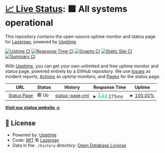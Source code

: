 # [📈 Live Status](https://status.lazerpay.finance): <!--live status--> **🟩 All systems operational**

This repository contains the open-source uptime monitor and status page for [Lazerpay](https://www.lazerpay.finance/), powered by [Upptime](https://github.com/upptime/upptime).

[![Uptime CI](https://github.com/LazerPay-Finance/lazerpay-status/workflows/Uptime%20CI/badge.svg)](https://github.com/LazerPay-Finance/lazerpay-status/actions?query=workflow%3A%22Uptime+CI%22)
[![Response Time CI](https://github.com/LazerPay-Finance/lazerpay-status/workflows/Response%20Time%20CI/badge.svg)](https://github.com/LazerPay-Finance/lazerpay-status/actions?query=workflow%3A%22Response+Time+CI%22)
[![Graphs CI](https://github.com/LazerPay-Finance/lazerpay-status/workflows/Graphs%20CI/badge.svg)](https://github.com/LazerPay-Finance/lazerpay-status/actions?query=workflow%3A%22Graphs+CI%22)
[![Static Site CI](https://github.com/LazerPay-Finance/lazerpay-status/workflows/Static%20Site%20CI/badge.svg)](https://github.com/LazerPay-Finance/lazerpay-status/actions?query=workflow%3A%22Static+Site+CI%22)
[![Summary CI](https://github.com/LazerPay-Finance/lazerpay-status/workflows/Summary%20CI/badge.svg)](https://github.com/LazerPay-Finance/lazerpay-status/actions?query=workflow%3A%22Summary+CI%22)

With [Upptime](https://upptime.js.org), you can get your own unlimited and free uptime monitor and status page, powered entirely by a GitHub repository. We use [Issues](https://github.com/LazerPay-Finance/lazerpay-status/issues) as incident reports, [Actions](https://github.com/LazerPay-Finance/lazerpay-status/actions) as uptime monitors, and [Pages](https://status.lazerpay.finance) for the status page.

<!--start: status pages-->
<!-- This summary is generated by Upptime (https://github.com/upptime/upptime) -->
<!-- Do not edit this manually, your changes will be overwritten -->
<!-- prettier-ignore -->
| URL | Status | History | Response Time | Uptime |
| --- | ------ | ------- | ------------- | ------ |
| <img alt="" src="https://lazerpay.finance/images/favicon.svg" height="13"> [Status Page](https://status.lazerpay.finance) | 🟩 Up | [status-page.yml](https://github.com/LazerpayHQ/lazerpay-status/commits/HEAD/history/status-page.yml) | <details><summary><img alt="Response time graph" src="./graphs/status-page/response-time-week.png" height="20"> 275ms</summary><br><a href="https://status.lazerpay.finance/history/status-page"><img alt="Response time 264" src="https://img.shields.io/endpoint?url=https%3A%2F%2Fraw.githubusercontent.com%2FLazerpayHQ%2Flazerpay-status%2FHEAD%2Fapi%2Fstatus-page%2Fresponse-time.json"></a><br><a href="https://status.lazerpay.finance/history/status-page"><img alt="24-hour response time 118" src="https://img.shields.io/endpoint?url=https%3A%2F%2Fraw.githubusercontent.com%2FLazerpayHQ%2Flazerpay-status%2FHEAD%2Fapi%2Fstatus-page%2Fresponse-time-day.json"></a><br><a href="https://status.lazerpay.finance/history/status-page"><img alt="7-day response time 275" src="https://img.shields.io/endpoint?url=https%3A%2F%2Fraw.githubusercontent.com%2FLazerpayHQ%2Flazerpay-status%2FHEAD%2Fapi%2Fstatus-page%2Fresponse-time-week.json"></a><br><a href="https://status.lazerpay.finance/history/status-page"><img alt="30-day response time 311" src="https://img.shields.io/endpoint?url=https%3A%2F%2Fraw.githubusercontent.com%2FLazerpayHQ%2Flazerpay-status%2FHEAD%2Fapi%2Fstatus-page%2Fresponse-time-month.json"></a><br><a href="https://status.lazerpay.finance/history/status-page"><img alt="1-year response time 264" src="https://img.shields.io/endpoint?url=https%3A%2F%2Fraw.githubusercontent.com%2FLazerpayHQ%2Flazerpay-status%2FHEAD%2Fapi%2Fstatus-page%2Fresponse-time-year.json"></a></details> | <details><summary><a href="https://status.lazerpay.finance/history/status-page">100.00%</a></summary><a href="https://status.lazerpay.finance/history/status-page"><img alt="All-time uptime 100.00%" src="https://img.shields.io/endpoint?url=https%3A%2F%2Fraw.githubusercontent.com%2FLazerpayHQ%2Flazerpay-status%2FHEAD%2Fapi%2Fstatus-page%2Fuptime.json"></a><br><a href="https://status.lazerpay.finance/history/status-page"><img alt="24-hour uptime 100.00%" src="https://img.shields.io/endpoint?url=https%3A%2F%2Fraw.githubusercontent.com%2FLazerpayHQ%2Flazerpay-status%2FHEAD%2Fapi%2Fstatus-page%2Fuptime-day.json"></a><br><a href="https://status.lazerpay.finance/history/status-page"><img alt="7-day uptime 100.00%" src="https://img.shields.io/endpoint?url=https%3A%2F%2Fraw.githubusercontent.com%2FLazerpayHQ%2Flazerpay-status%2FHEAD%2Fapi%2Fstatus-page%2Fuptime-week.json"></a><br><a href="https://status.lazerpay.finance/history/status-page"><img alt="30-day uptime 100.00%" src="https://img.shields.io/endpoint?url=https%3A%2F%2Fraw.githubusercontent.com%2FLazerpayHQ%2Flazerpay-status%2FHEAD%2Fapi%2Fstatus-page%2Fuptime-month.json"></a><br><a href="https://status.lazerpay.finance/history/status-page"><img alt="1-year uptime 100.00%" src="https://img.shields.io/endpoint?url=https%3A%2F%2Fraw.githubusercontent.com%2FLazerpayHQ%2Flazerpay-status%2FHEAD%2Fapi%2Fstatus-page%2Fuptime-year.json"></a></details>

<!--end: status pages-->

[**Visit our status website →**](https://status.lazerpay.finance)

## 📄 License

- Powered by: [Upptime](https://github.com/upptime/upptime)
- Code: [MIT](./LICENSE) © [Lazerpay](https://www.lazerpay.finance/)
- Data in the `./history` directory: [Open Database License](https://opendatacommons.org/licenses/odbl/1-0/)
